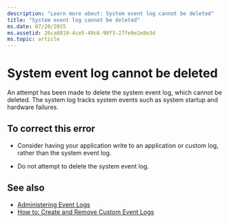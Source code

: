 ```yaml
---
description: "Learn more about: System event log cannot be deleted"
title: "System event log cannot be deleted"
ms.date: 07/20/2015
ms.assetid: 26ca8819-4ce5-49c6-98f3-27fe9e2e8e3d
ms.topic: article
---
```

# System event log cannot be deleted

An attempt has been made to delete the system event log, which cannot be deleted. The system log tracks system events such as system startup and hardware failures.  
  
## To correct this error  
  
- Consider having your application write to an application or custom log, rather than the system event log.  
  
- Do not attempt to delete the system event log.  
  
## See also

- [Administering Event Logs](/previous-versions/visualstudio/visual-studio-2008/4f69axw4(v=vs.90))
- [How to: Create and Remove Custom Event Logs](/previous-versions/visualstudio/visual-studio-2008/49dwckkz(v=vs.90))
